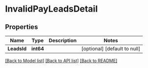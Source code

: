 # InvalidPayLeadsDetail

## Properties
Name | Type | Description | Notes
------------ | ------------- | ------------- | -------------
**LeadsId** | **int64** |  | [optional] [default to null]

[[Back to Model list]](../README.md#documentation-for-models) [[Back to API list]](../README.md#documentation-for-api-endpoints) [[Back to README]](../README.md)


